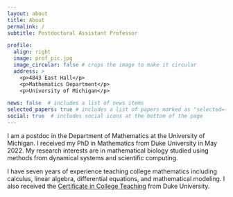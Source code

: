 ```yaml
---
layout: about
title: About
permalink: /
subtitle: Postdoctoral Assistant Professor

profile:
  align: right
  image: prof_pic.jpg
  image_circular: false # crops the image to make it circular
  address: >
    <p>4843 East Hall</p>
    <p>Mathematics Department</p>
    <p>University of Michigan</p>

news: false  # includes a list of news items
selected_papers: true # includes a list of papers marked as "selected={true}"
social: true  # includes social icons at the bottom of the page
---
```


I am a postdoc in the Department of Mathematics at the University of Michigan. I received my PhD in Mathematics from Duke University in May 2022. My research interests are in mathematical biology studied using methods from dynamical systems and scientific computing.

I have seven years of experience teaching college mathematics including calculus, linear algebra, differential equations, and mathematical modeling. I also received the [Certificate in College Teaching](https://gradschool.duke.edu/professional-development/programs/certificate-college-teaching/) from Duke University.

<!-- Write your biography here. Tell the world about yourself. Link to your favorite [subreddit](http://reddit.com). You can put a picture in, too. The code is already in, just name your picture `prof_pic.jpg` and put it in the `img/` folder.

Put your address / P.O. box / other info right below your picture. You can also disable any these elements by editing `profile` property of the YAML header of your `_pages/about.md`. Edit `_bibliography/papers.bib` and Jekyll will render your [publications page](/al-folio/publications/) automatically.

Link to your social media connections, too. This theme is set up to use [Font Awesome icons](http://fortawesome.github.io/Font-Awesome/) and [Academicons](https://jpswalsh.github.io/academicons/), like the ones below. Add your Facebook, Twitter, LinkedIn, Google Scholar, or just disable all of them. -->
